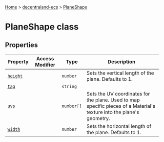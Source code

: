 [Home](./index) &gt; [decentraland-ecs](./decentraland-ecs.md) &gt; [PlaneShape](./decentraland-ecs.planeshape.md)

# PlaneShape class

## Properties

|  Property | Access Modifier | Type | Description |
|  --- | --- | --- | --- |
|  [`height`](./decentraland-ecs.planeshape.height.md) |  | `number` | Sets the vertical length of the plane. Defaults to 1. |
|  [`tag`](./decentraland-ecs.planeshape.tag.md) |  | `string` |  |
|  [`uvs`](./decentraland-ecs.planeshape.uvs.md) |  | `number[]` | Sets the UV coordinates for the plane. Used to map specific pieces of a Material's texture into the plane's geometry. |
|  [`width`](./decentraland-ecs.planeshape.width.md) |  | `number` | Sets the horizontal length of the plane. Defaults to 1. |

